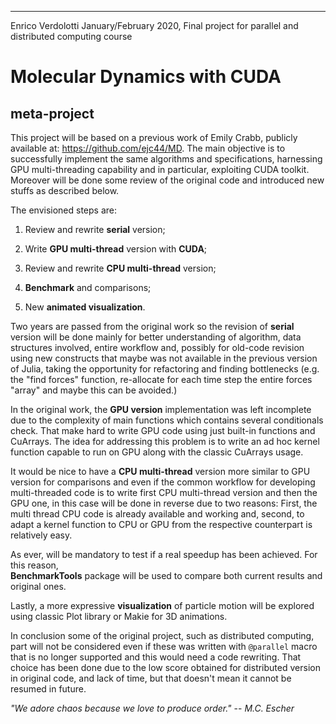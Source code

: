 ---
Enrico Verdolotti 
January/February 2020, 
Final project for parallel and distributed computing course

  # Molecular Dynamics with CUDA
  ## meta-project

This project will be based on a previous work of Emily Crabb, publicly
available at: <https://github.com/ejc44/MD>. The main objective is to successfully
implement the same algorithms and specifications, harnessing GPU
multi-threading capability and in particular, exploiting CUDA toolkit.
Moreover will be done some review of the original code and introduced
new stuffs as described below.

The envisioned steps are:

1.  Review and rewrite **serial** version;

2.  Write **GPU multi-thread** version with **CUDA**;

3.  Review and rewrite **CPU multi-thread** version;

4.  **Benchmark** and comparisons;

5.  New **animated visualization**.

Two years are passed from the original work so the revision of
**serial** version will be done mainly for better understanding of
algorithm, data structures involved, entire workflow and, possibly for
old-code revision using new constructs that maybe was not available in
the previous version of Julia, taking the opportunity for refactoring
and finding bottlenecks (e.g. the \"find forces\" function, re-allocate
for each time step the entire forces \"array\" and maybe this can be
avoided.)

In the original work, the **GPU version** implementation was left
incomplete due to the complexity of main functions which contains
several conditionals check. That make hard to write GPU code using just
built-in functions and CuArrays. The idea for addressing this problem is
to write an ad hoc kernel function capable to run on GPU along with the
classic CuArrays usage.

It would be nice to have a **CPU multi-thread** version more similar to
GPU version for comparisons and even if the common workflow for
developing multi-threaded code is to write first CPU multi-thread
version and then the GPU one, in this case will be done in reverse due
to two reasons: First, the multi thread CPU code is already available
and working and, second, to adapt a kernel function to CPU or GPU from
the respective counterpart is relatively easy.

As ever, will be mandatory to test if a real speedup has been achieved.
For this reason,\
**BenchmarkTools** package will be used to compare both current results
and original ones.

Lastly, a more expressive **visualization** of particle motion will be
explored using classic Plot library or Makie for 3D animations.

In conclusion some of the original project, such as distributed
computing, part will not be considered even if these was written with
`@parallel` macro that is no longer supported and this would need a code
rewriting. That choice has been done due to the low score obtained for
distributed version in original code, and lack of time, but that doesn't
mean it cannot be resumed in future.

*"We adore chaos because we love to produce order."* -- *M.C. Escher*
